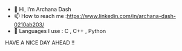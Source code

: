 - 👋 Hi, I’m Archana Dash
- 📫 How to reach me :https://www.linkedin.com/in/archana-dash-0210ab203/
- 🌱 Languages I use : C , C++ , Python 


<!---
I-ArchanaDash/I-ArchanaDash is a ✨ special ✨ repository because its `README.md` (this file) appears on your GitHub profile.
You can click the Preview link to take a look at your changes.
--->

HAVE A NICE DAY AHEAD !!
